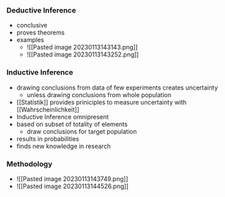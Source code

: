 ### Deductive Inference
+ conclusive
+ proves theorems
+ examples
	+ ![[Pasted image 20230113143143.png]]
	+ ![[Pasted image 20230113143252.png]]

### Inductive Inference
+ drawing conclusions from data of few experiments creates uncertainty
	+ unless drawing conclusions from whole population
+ [[Statistik]] provides priniciples to measure uncertainty with [[Wahrscheinlichkeit]]
+ Inductive Inference omnipresent
+ based on subset of totality of elements
	+ draw conclusions for target population
+ results in probabilities
+ finds new knowledge in research


### Methodology
+ ![[Pasted image 20230113143749.png]]
+ ![[Pasted image 20230113144526.png]]
